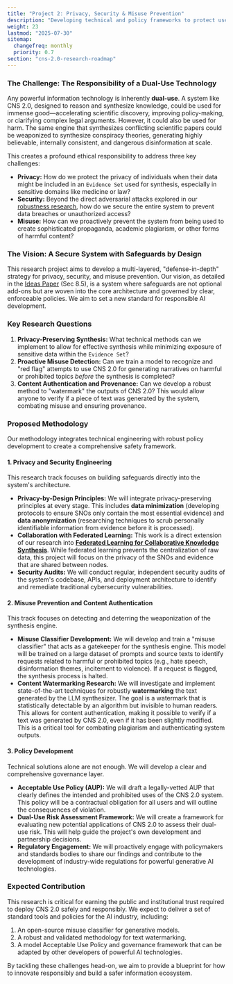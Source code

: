 ```yaml
---
title: "Project 2: Privacy, Security & Misuse Prevention"
description: "Developing technical and policy frameworks to protect user data, ensure system security, and prevent the CNS 2.0 system from being used for malicious purposes."
weight: 23
lastmod: "2025-07-30"
sitemap:
  changefreq: monthly
  priority: 0.7
section: "cns-2.0-research-roadmap"
---
```


### The Challenge: The Responsibility of a Dual-Use Technology

Any powerful information technology is inherently **dual-use**. A system like CNS 2.0, designed to reason and synthesize knowledge, could be used for immense good—accelerating scientific discovery, improving policy-making, or clarifying complex legal arguments. However, it could also be used for harm. The same engine that synthesizes conflicting scientific papers could be weaponized to synthesize conspiracy theories, generating highly believable, internally consistent, and dangerous disinformation at scale.

This creates a profound ethical responsibility to address three key challenges:
-   **Privacy:** How do we protect the privacy of individuals when their data might be included in an `Evidence Set` used for synthesis, especially in sensitive domains like medicine or law?
-   **Security:** Beyond the direct adversarial attacks explored in our [robustness research](/guides/cns-2.0-research-roadmap/evaluation-and-validation/2-adversarial-robustness-and-security/), how do we secure the entire system to prevent data breaches or unauthorized access?
-   **Misuse:** How can we proactively prevent the system from being used to create sophisticated propaganda, academic plagiarism, or other forms of harmful content?

### The Vision: A Secure System with Safeguards by Design

This research project aims to develop a multi-layered, "defense-in-depth" strategy for privacy, security, and misuse prevention. Our vision, as detailed in the [Ideas Paper](/guides/cns-2.0-research-roadmap/in-depth/ideas-paper/) (Sec 8.5), is a system where safeguards are not optional add-ons but are woven into the core architecture and governed by clear, enforceable policies. We aim to set a new standard for responsible AI development.

### Key Research Questions

1.  **Privacy-Preserving Synthesis:** What technical methods can we implement to allow for effective synthesis while minimizing exposure of sensitive data within the `Evidence Set`?
2.  **Proactive Misuse Detection:** Can we train a model to recognize and "red flag" attempts to use CNS 2.0 for generating narratives on harmful or prohibited topics *before* the synthesis is completed?
3.  **Content Authentication and Provenance:** Can we develop a robust method to "watermark" the outputs of CNS 2.0? This would allow anyone to verify if a piece of text was generated by the system, combating misuse and ensuring provenance.

### Proposed Methodology

Our methodology integrates technical engineering with robust policy development to create a comprehensive safety framework.

#### 1. Privacy and Security Engineering

This research track focuses on building safeguards directly into the system's architecture.
-   **Privacy-by-Design Principles:** We will integrate privacy-preserving principles at every stage. This includes **data minimization** (developing protocols to ensure SNOs only contain the most essential evidence) and **data anonymization** (researching techniques to scrub personally identifiable information from evidence before it is processed).
-   **Collaboration with Federated Learning:** This work is a direct extension of our research into **[Federated Learning for Collaborative Knowledge Synthesis](/guides/cns-2.0-research-roadmap/technical-research/2-federated-learning-and-privacy/)**. While federated learning prevents the centralization of raw data, this project will focus on the privacy of the SNOs and evidence that are shared between nodes.
-   **Security Audits:** We will conduct regular, independent security audits of the system's codebase, APIs, and deployment architecture to identify and remediate traditional cybersecurity vulnerabilities.

#### 2. Misuse Prevention and Content Authentication

This track focuses on detecting and deterring the weaponization of the synthesis engine.
-   **Misuse Classifier Development:** We will develop and train a "misuse classifier" that acts as a gatekeeper for the synthesis engine. This model will be trained on a large dataset of prompts and source texts to identify requests related to harmful or prohibited topics (e.g., hate speech, disinformation themes, incitement to violence). If a request is flagged, the synthesis process is halted.
-   **Content Watermarking Research:** We will investigate and implement state-of-the-art techniques for robustly **watermarking** the text generated by the LLM synthesizer. The goal is a watermark that is statistically detectable by an algorithm but invisible to human readers. This allows for content authentication, making it possible to verify if a text was generated by CNS 2.0, even if it has been slightly modified. This is a critical tool for combating plagiarism and authenticating system outputs.

#### 3. Policy Development

Technical solutions alone are not enough. We will develop a clear and comprehensive governance layer.
-   **Acceptable Use Policy (AUP):** We will draft a legally-vetted AUP that clearly defines the intended and prohibited uses of the CNS 2.0 system. This policy will be a contractual obligation for all users and will outline the consequences of violation.
-   **Dual-Use Risk Assessment Framework:** We will create a framework for evaluating new potential applications of CNS 2.0 to assess their dual-use risk. This will help guide the project's own development and partnership decisions.
-   **Regulatory Engagement:** We will proactively engage with policymakers and standards bodies to share our findings and contribute to the development of industry-wide regulations for powerful generative AI technologies.

### Expected Contribution

This research is critical for earning the public and institutional trust required to deploy CNS 2.0 safely and responsibly. We expect to deliver a set of standard tools and policies for the AI industry, including:
1.  An open-source misuse classifier for generative models.
2.  A robust and validated methodology for text watermarking.
3.  A model Acceptable Use Policy and governance framework that can be adapted by other developers of powerful AI technologies.

By tackling these challenges head-on, we aim to provide a blueprint for how to innovate responsibly and build a safer information ecosystem.
